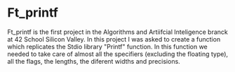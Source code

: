 # Ft_printf
Ft_printf is the first project in the Algorithms and Artiifcial Inteligence branck at 42 School Silicon Valley. In this project I was asked to create a function which replicates the Stdio library "Printf" function. In this function we needed to take care of almost all the specifiers (excluding the floating type), all the flags, the lengths, the diferent widths and precisions.
